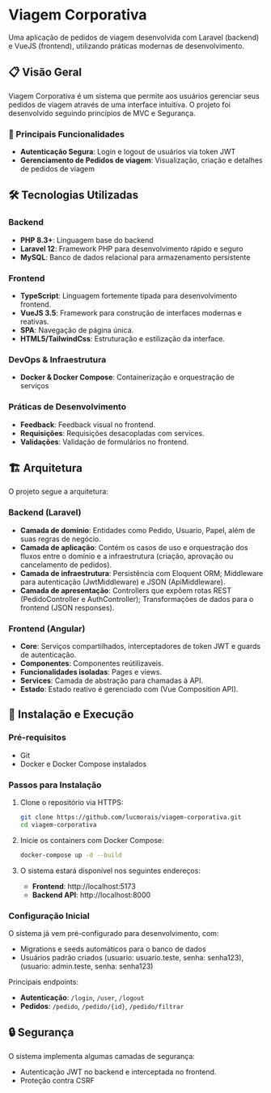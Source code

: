 # Viagem Corporativa

Uma aplicação de pedidos de viagem desenvolvida com Laravel (backend) e VueJS (frontend), utilizando práticas modernas de desenvolvimento.

## 📋 Visão Geral

Viagem Corporativa é um sistema que permite aos usuários gerenciar seus pedidos de viagem através de uma interface intuitiva. O projeto foi desenvolvido seguindo princípios de MVC e Segurança.

### 🚀 Principais Funcionalidades

- **Autenticação Segura**: Login e logout de usuários via token JWT
- **Gerenciamento de Pedidos de viagem**: Visualização, criação e detalhes de pedidos de viagem

## 🛠️ Tecnologias Utilizadas

### Backend
- **PHP 8.3+**: Linguagem base do backend
- **Laravel 12**: Framework PHP para desenvolvimento rápido e seguro
- **MySQL**: Banco de dados relacional para armazenamento persistente

### Frontend
- **TypeScript**: Linguagem fortemente tipada para desenvolvimento frontend.
- **VueJS 3.5**: Framework para construção de interfaces modernas e reativas.
- **SPA**: Navegação de página única.
- **HTML5/TailwindCss**: Estruturação e estilização da interface.

### DevOps & Infraestrutura
- **Docker & Docker Compose**: Containerização e orquestração de serviços

### Práticas de Desenvolvimento
- **Feedback**: Feedback visual no frontend.
- **Requisições**: Requisições desacopladas com services.
- **Validações**: Validação de formulários no frontend.

## 🏗️ Arquitetura

O projeto segue a arquitetura:

### Backend (Laravel)
- **Camada de domínio**: Entidades como Pedido, Usuario, Papel, além de suas regras de negócio.
- **Camada de aplicação**: Contém os casos de uso e orquestração dos fluxos entre o domínio e a infraestrutura (criação, aprovação ou cancelamento de pedidos).
- **Camada de infraestrutura**: Persistência com Eloquent ORM; Middleware para autenticação (JwtMiddleware) e JSON (ApiMiddleware).
- **Camada de apresentação**: Controllers que expõem rotas REST (PedidoController e AuthController); Transformações de dados para o frontend (JSON responses).

### Frontend (Angular)
- **Core**: Serviços compartilhados, interceptadores de token JWT e guards de autenticação.
- **Componentes**: Componentes reútilizaveis.
- **Funcionalidades isoladas**: Pages e views.
- **Services**: Camada de abstração para chamadas à API.
- **Estado**: Estado reativo é gerenciado com (Vue Composition API).

## 🚀 Instalação e Execução

### Pré-requisitos
- Git
- Docker e Docker Compose instalados

### Passos para Instalação

1. Clone o repositório via HTTPS:
   ```bash
   git clone https://github.com/lucmorais/viagem-corporativa.git
   cd viagem-corporativa
   ```

2. Inicie os containers com Docker Compose:
   ```bash
   docker-compose up -d --build
   ```

3. O sistema estará disponível nos seguintes endereços:
   - **Frontend**: http://localhost:5173
   - **Backend API**: http://localhost:8000

### Configuração Inicial

O sistema já vem pré-configurado para desenvolvimento, com:
- Migrations e seeds automáticos para o banco de dados
- Usuários padrão criados (usuario: usuario.teste, senha: senha123), (usuario: admin.teste, senha: senha123)

Principais endpoints:
- **Autenticação**: `/login`, `/user`, `/logout`
- **Pedidos**: `/pedido`, `/pedido/{id}`, `/pedido/filtrar`

## 🔒 Segurança

O sistema implementa algumas camadas de segurança:
- Autenticação JWT no backend e interceptada no frontend.
- Proteção contra CSRF